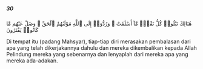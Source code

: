 ##### 30

<span class="ayah">هُنَالِكَ تَبْلُوا۟ كُلُّ نَفْسٍۢ مَّآ أَسْلَفَتْ ۚ وَرُدُّوٓا۟ إِلَى ٱللَّهِ مَوْلَىٰهُمُ ٱلْحَقِّ ۖ وَضَلَّ عَنْهُم مَّا كَانُوا۟ يَفْتَرُونَ</span>

<span class="ayah_translation">Di tempat itu (padang Mahsyar), tiap-tiap diri merasakan pembalasan dari apa yang telah dikerjakannya dahulu dan mereka dikembalikan kepada Allah Pelindung mereka yang sebenarnya dan lenyaplah dari mereka apa yang mereka ada-adakan.</span>
